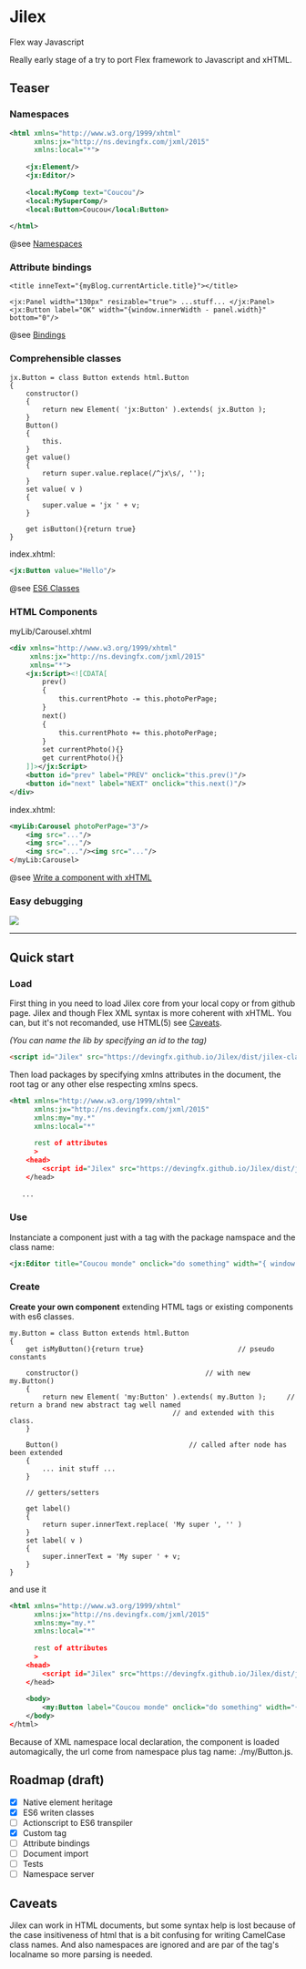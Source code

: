 # Jilex
Flex way Javascript

Really early stage of a try to port Flex framework to Javascript and xHTML.

## Teaser

### Namespaces

```xml
<html xmlns="http://www.w3.org/1999/xhtml"
      xmlns:jx="http://ns.devingfx.com/jxml/2015"
      xmlns:local="*">
    
    <jx:Element/>
    <jx:Editor/>
    
    <local:MyComp text="Coucou"/>
    <local:MySuperComp/>
    <local:Button>Coucou</local:Button>
    
</html>
```
@see [Namespaces](https://github.com/devingfx/Jilex/wiki/Namespaces)


### Attribute bindings

```xhtml
<title inneText="{myBlog.currentArticle.title}"></title>

<jx:Panel width="130px" resizable="true"> ...stuff... </jx:Panel>
<jx:Button label="OK" width="{window.innerWidth - panel.width}" bottom="0"/>
```
@see [Bindings](https://github.com/devingfx/Jilex/wiki/Bindings)

### Comprehensible classes

```es6
jx.Button = class Button extends html.Button
{
	constructor()
	{
		return new Element( 'jx:Button' ).extends( jx.Button );
	}
	Button()
	{
		this.
	}
	get value()
	{
		return super.value.replace(/^jx\s/, '');
	}
	set value( v )
	{
		super.value = 'jx ' + v;
	}
	
	get isButton(){return true}
}
```
index.xhtml:
```xml
<jx:Button value="Hello"/>
```

@see [ES6 Classes](https://github.com/devingfx/Jilex/wiki/ES6-Classes)

### HTML Components

myLib/Carousel.xhtml
```xml
<div xmlns="http://www.w3.org/1999/xhtml"
     xmlns:jx="http://ns.devingfx.com/jxml/2015"
     xmlns="*">
	<jx:Script><![CDATA[
		prev()
		{
			this.currentPhoto -= this.photoPerPage;
		}
		next()
		{
			this.currentPhoto += this.photoPerPage;
		}
		set currentPhoto(){}
		get currentPhoto(){}
	]]></jx:Script>
	<button id="prev" label="PREV" onclick="this.prev()"/>
	<button id="next" label="NEXT" onclick="this.next()"/>
</div>
```
index.xhtml:
```xml
<myLib:Carousel photoPerPage="3"/>
	<img src="..."/>
	<img src="..."/>
	<img src="..."/><img src="..."/>
</myLib:Carousel>
```

@see [Write a component with xHTML](https://github.com/devingfx/Jilex/wiki/HTML-Components)


### Easy debugging

![](https://github.com/devingfx/Jilex/raw/master/Screenshot-DevTools.png)


------------------------------------------------

## Quick start

### Load

First thing in you need to load Jilex core from your local copy or from github page.
Jilex and though Flex XML syntax is more coherent with xHTML. You can, but it's not recomanded, use HTML(5) see [Caveats](#caveats).

_(You can name the lib by specifying an id to the tag)_
```html
<script id="Jilex" src="https://devingfx.github.io/Jilex/dist/jilex-classes.src.js"></script>
```

Then load packages by specifying xmlns attributes in the document, the root tag or any other else respecting xmlns specs.

```xml
<html xmlns="http://www.w3.org/1999/xhtml"
      xmlns:jx="http://ns.devingfx.com/jxml/2015"
      xmlns:my="my.*"
      xmlns:local="*"
      
      rest of attributes
      >
    <head>
        <script id="Jilex" src="https://devingfx.github.io/Jilex/dist/jilex-classes.src.js"></script>
    </head>
    
   ...
```
### Use

Instanciate a component just with a tag with the package namspace and the class name:

```xml
<jx:Editor title="Coucou monde" onclick="do something" width="{ window.innerWidth / 2 }" />
```

### Create

**Create your own component** extending HTML tags or existing components with es6 classes.

```es6
my.Button = class Button extends html.Button
{
	get isMyButton(){return true}						// pseudo constants
	
	constructor()								// with new my.Button()
	{
		return new Element( 'my:Button' ).extends( my.Button );		// return a brand new abstract tag well named
										// and extended with this class.
	}
	
	Button()								// called after node has been extended
	{
		... init stuff ...
	}
	
	// getters/setters
	
	get label()
	{
		return super.innerText.replace( 'My super ', '' )
	}
	set label( v )
	{
		super.innerText = 'My super ' + v;
	}
}
```
 and use it
 
```xml
<html xmlns="http://www.w3.org/1999/xhtml"
      xmlns:jx="http://ns.devingfx.com/jxml/2015"
      xmlns:my="my.*"
      xmlns:local="*"
      
      rest of attributes
      >
	<head>
		<script id="Jilex" src="https://devingfx.github.io/Jilex/dist/jilex-classes.src.js"></script>
	</head>
	
	<body>
		<my:Button label="Coucou monde" onclick="do something" width="{ window.innerWidth / 2 }" />
	</body>
</html>
```

Because of XML namespace local declaration, the component is loaded automagically, the url come from namespace plus tag name:
./my/Button.js.




## Roadmap (draft)

- [x] Native element heritage
- [x] ES6 writen classes
- [ ] Actionscript to ES6 transpiler
- [x] Custom tag
- [ ] Attribute bindings
- [ ] Document import
- [ ] Tests
- [ ] Namespace server

## Caveats

Jilex can work in HTML documents, but some syntax help is lost because of the case insitiveness of html that is a bit confusing for writing CamelCase class names. And also namespaces are ignored and are par of the tag's localname so more parsing is needed.

